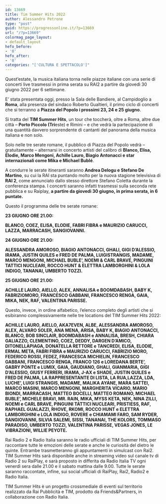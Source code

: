 ```yaml
---
id: 13669
title: Tim Summer Hits 2022
author: Alessandro Petrone
type: "post"
guid: https://progressonline.it/?p=13669
url: "/?p=13669"
colormag_page_layout:
- default_layout
hefo_before:
- '0'
hefo_after:
- '0'
categories: "['CULTURA E SPETTACOLO']"
---
```


Quest’estate, la musica italiana torna nelle piazze italiane con una serie di concerti live trasmessi in prima serata su RAI2 a partire da giovedì 30 giugno 2022 per 6 settimane.

E’ stata presentata oggi, presso la Sala delle Bandiere, al Campidoglio a **Roma**, alla presenza del sindaco Roberto Gualtieri, il primo ciclo di concerti che si terranno a **Piazza del Popolo i prossimi 23, 24 e 25 giugno**.

Si tratta del **TIM Summer Hits**, un tour che toccherà, oltre a Roma, altre due città – **Porto Piccolo (Tri**este) e Rimini – e che vedrà la partecipazione di una quantità davvero sorprendente di cantanti del panorama della musica italiana e non solo.

Solo nelle tre serate romane, il pubblico di Piazza del Popolo vedrà – gratuitamente – alternarsi in concerto artisti del calibro di **Blanco, Elisa, Elodie, Marco Mengoni, Achille Lauro, Biagio Antonacci e star internazionali come Mika e Michael Bublé**.

A condurre le serate itineranti saranno **Andrea Delogu e Stefano De Martino**, su cui la RAI sta puntando molto per la nuova stagione televisiva di **RAI 2**, come annunciato dallo stesso direttore Stefano Coletta durante la conferenza stampa. I concerti saranno infatti trasmessi sulla seconda rete pubblica e su Raiplay, **a partire da giovedì 30 giugno, in prima serata, in 6 puntate.**

Questo il programma delle tre serate romane:

**23 GIUGNO ORE 21.00:**

**BLANCO, COEZ, ELISA, ELODIE, FABRI FIBRA e MAURIZIO CARUCCI, LAZZA, MARRACASH, SANGIOVANNI.**

**24 GIUGNO ORE 21.00:**

**ALESSANDRA AMOROSO, BIAGIO ANTONACCI, GHALI, GIGI D’ALESSIO, IRAMA, JUSTIN QUILES e FRED DE PALMA, LUIGISTRANGIS, MADAME, MARCO MENGONI, MICHAEL BUBLE’, NOEMI &amp; CARL BRAVE, PINGUINI TATTICI NUCLEARI, ROCCO HUNT &amp; ELETTRA LAMBORGHINI &amp; LOLA INDIGO, TANANAI, UMBERTO TOZZI.**

**25 GIUGNO ORE 21.00:**

**ACHILLE LAURO, AIELLO, ALEX, ANNALISA e BOOMDABASH, BABY K, FABRIZIOMORO, FRANCESCO GABBANI, FRANCESCO RENGA, GAIA, MIKA, NEK, RAF, VALENTINA PARISSE.**

Questo, invece, in ordine alfabetico, l’elenco completo degli artisti che si esibiranno complessivamente nelle tre locations del TIM Summer Hits 2022:

**ACHILLE LAURO, AIELLO, AKA7EVEN, ALBE, ALESSANDRA AMOROSO, ALEX, ALVARO SOLER, ANA MENA, ARISA, BABY K, BIAGIO ANTONACCI, BLANCO, BOB SINCLAIR, BOOMDABASH e ANNALISA, BRESH, CHIARA GALIAZZO, CLEMENTINO, COEZ, DEDDY, DARGEN D’AMICO, DITONELLAPIAGA, DONATELLA RETTORE e TANCREDI, ELISA, ELODIE, ERMAL META, FABRI FIBRA e MAURIZIO CARUCCI, FABRIZIO MORO, FEDERICO ROSSI, FEDEZ, FRANCESCA MICHIELIN, FRANCESCO GABBANI, FRANCESCO RENGA, FRANCO 126 e LOREDANA BERTE’, GABRY PONTE e LUMIX, GAIA, GAUDIANO, GHALI, GIANMARIA, GIGI D’ALESSIO, GIUSY FERRERI, IRAMA, J-AX e SHADE, JUSTIN QUILES e FRED DE PALMA, LA RAPPRESENTANTE DI LISTA, LA RUA,LAZZA, LDA, LUCHE’, LUIGI STRANGIS, MADAME, MALIKA AYANE, MARA SATTEI, MARCO MASINI, MARCO MENGONI, MARGHERITA VICARIO, MARIO BIONDI, MARRACASH, MATTEO BOCELLI, MATTEO ROMANO, MICHAEL BUBLE’, MICHELE BRAVI, MR. RAIN, MIKA, MYSS KETA, NEK, NINA ZILLI, NOEMI e CARL BRAVE, PINGUINI TATTICI NUCLEARI, PRISTIESS, RAF, RAPHAEL GUALAZZI, RHOVE, RKOMI, ROCCO HUNT e ELETTRA LAMBORGHINI e LOLA INDIGO, ROVERE e CHIAMAMI FARO, SAM RYDER, SANGIOVANNI, SILVIA SALEMI, SISSI, TANANAI, THE KOLORS, TOMMASO PARADISO, UMBERTO TOZZI, VALENTINA PARISSE, VEGAS JONES, LE VIBRAZIONI, WILLIE PEYOTE.**

Rai Radio 2 e Radio Italia saranno le radio ufficiali di TIM Summer Hits, per raccontare tutte le emozioni delle serate e anche le curiosità del dietro le quinte. Entrambe trasmetteranno gli appuntamenti in simulcast con Rai2. TIM Summer Hits sarà disponibile anche in streaming video sul canale tv di Radio 2 su RaiPlay, e sarà proposto in differita da Radio Italia TV ogni venerdì sera dalle 21.00 e il sabato mattina dalle 9.00. Tutte le serate saranno raccontate, infine, sui social ufficiali di RaiPlay, Rai2, Radio2 e Radio Italia.

TIM Summer Hits è un progetto crossmediale di eventi sul territorio realizzato da Rai Pubblicità e TIM, prodotto da Friends&amp;Partners, in collaborazione con Radio Italia.